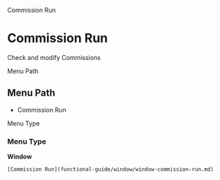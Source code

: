 
Commission Run
# Commission Run


Check and modify Commissions

Menu Path
## Menu Path



- Commission Run

Menu Type
### Menu Type

**Window**


```
[Commission Run](functional-guide/window/window-commission-run.md)
```